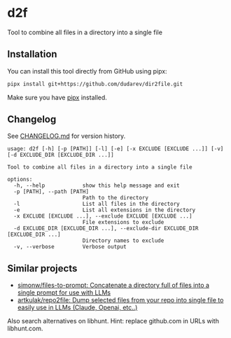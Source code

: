 
# d2f

Tool to combine all files in a directory into a single file

## Installation

You can install this tool directly from GitHub using pipx:

```sh
pipx install git+https://github.com/dudarev/dir2file.git
```

Make sure you have [pipx](https://pypa.github.io/pipx/) installed.

## Changelog

See [CHANGELOG.md](CHANGELOG.md) for version history.

```
usage: d2f [-h] [-p [PATH]] [-l] [-e] [-x EXCLUDE [EXCLUDE ...]] [-v] [-d EXCLUDE_DIR [EXCLUDE_DIR ...]]

Tool to combine all files in a directory into a single file

options:
  -h, --help            show this help message and exit
  -p [PATH], --path [PATH]
                        Path to the directory
  -l                    List all files in the directory
  -e                    List all extensions in the directory
  -x EXCLUDE [EXCLUDE ...], --exclude EXCLUDE [EXCLUDE ...]
                        File extensions to exclude
  -d EXCLUDE_DIR [EXCLUDE_DIR ...], --exclude-dir EXCLUDE_DIR [EXCLUDE_DIR ...]
                        Directory names to exclude
  -v, --verbose         Verbose output
```

## Similar projects

- [simonw/files-to-prompt: Concatenate a directory full of files into a single prompt for use with LLMs](https://github.com/simonw/files-to-prompt)
- [artkulak/repo2file: Dump selected files from your repo into single file to easily use in LLMs (Claude, Openai, etc..)](https://github.com/artkulak/repo2file)

Also search alternatives on libhunt. Hint: replace github.com in URLs with libhunt.com.
